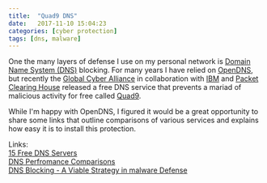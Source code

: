 ```yaml
---
title:  "Quad9 DNS"
date:   2017-11-10 15:04:23
categories: [cyber protection]
tags: [dns, malware]
---
```

One the many layers of defense I use on my personal network is [Domain Name System (DNS)](https://en.wikipedia.org/wiki/Domain_Name_System) blocking.  For many years I have relied on [OpenDNS](https://www.opendns.com/), but recently the [Global Cyber Alliance](https://www.globalcyberalliance.org) in collaboration with [IBM](https://ibm.com) and [Packet Clearing House](https://www.pch.net/) released a free DNS service that prevents a mariad of malicious activity for free called [Quad9](https://www.quad9.net).

While I'm happy with OpenDNS, I figured it would be a great opportunity to share some links that outline comparisons of various services and explains how easy it is to install this protection.

Links:<br>
[15 Free DNS Servers](https://twitgoo.com/best-free-dns-servers/)<br>
[DNS Perfromance Comparisons](https://hackernoon.com/dns-performance-comparison-google-quad9-opendns-norton-cleanbrowsing-and-yandex-d62d24e38f98)<br>
[DNS Blocking - A Viable Strategy in malware Defense](https://insights.sei.cmu.edu/sei_blog/2017/06/dns-blocking-a-viable-strategy-in-malware-defense.html)
